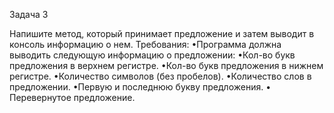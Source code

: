Задача 3

Напишите метод, который принимает предложение и затем выводит в консоль информацию о нем.
Требования:
•​Программа должна выводить следующую информацию о предложении:
•​Кол-во букв предложения в верхнем регистре.
•​Кол-во букв предложения в нижнем регистре.
•​Количество символов (без пробелов).
•​Количество слов в предложении.
•​Первую и последнюю букву предложения.
•​Перевернутое предложение.
